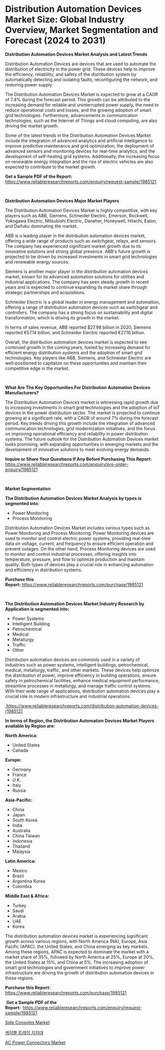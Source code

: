 <p><h1>Distribution Automation Devices Market Size: Global Industry Overview, Market Segmentation and Forecast (2024 to 2031)</h1></p><p><strong>Distribution Automation Devices Market Analysis and Latest Trends</strong></p>
<p><p>Distribution Automation Devices are devices that are used to automate the distribution of electricity in the power grid. These devices help to improve the efficiency, reliability, and safety of the distribution system by automatically detecting and isolating faults, reconfiguring the network, and restoring power supply.</p><p>The Distribution Automation Devices Market is expected to grow at a CAGR of 7.4% during the forecast period. This growth can be attributed to the increasing demand for reliable and uninterrupted power supply, the need to reduce operational costs and losses, and the growing adoption of smart grid technologies. Furthermore, advancements in communication technologies, such as the Internet of Things and cloud computing, are also driving the market growth.</p><p>Some of the latest trends in the Distribution Automation Devices Market include the integration of advanced analytics and artificial intelligence to improve predictive maintenance and grid optimization, the deployment of advanced sensors and monitoring devices for real-time analytics, and the development of self-healing grid systems. Additionally, the increasing focus on renewable energy integration and the rise of electric vehicles are also expected to contribute to the market growth.</p></p>
<p><strong>Get a Sample PDF of the Report:&nbsp;</strong> <a href="https://www.reliableresearchreports.com/enquiry/request-sample/1985121">https://www.reliableresearchreports.com/enquiry/request-sample/1985121</a></p>
<p>&nbsp;</p>
<p><strong>Distribution Automation Devices Major Market Players</strong></p>
<p><p>The Distribution Automation Devices Market is highly competitive, with key players such as ABB, Siemens, Schneider Electric, Emerson, Rockwell, Yokogawa Electric, Mitsubishi Electric, Danaher, Honeywell, Hitachi, Eaton, and Daifuku dominating the market. </p><p>ABB is a leading player in the distribution automation devices market, offering a wide range of products such as switchgear, relays, and sensors. The company has experienced significant market growth due to its innovative solutions and strong global presence. ABB's future growth is projected to be driven by increased investments in smart grid technologies and renewable energy sources.</p><p>Siemens is another major player in the distribution automation devices market, known for its advanced automation solutions for utilities and industrial applications. The company has seen steady growth in recent years and is expected to continue expanding its market share through strategic partnerships and acquisitions.</p><p>Schneider Electric is a global leader in energy management and automation, offering a range of distribution automation devices such as switchgear and controllers. The company has a strong focus on sustainability and digital transformation, which is driving its growth in the market.</p><p>In terms of sales revenue, ABB reported $27.98 billion in 2020, Siemens reported €57.14 billion, and Schneider Electric reported €27.16 billion.</p><p>Overall, the distribution automation devices market is expected to see continued growth in the coming years, fueled by increasing demand for efficient energy distribution systems and the adoption of smart grid technologies. Key players like ABB, Siemens, and Schneider Electric are well-positioned to capitalize on these opportunities and maintain their competitive edge in the market.</p></p>
<p>&nbsp;</p>
<p><strong>What Are The Key Opportunities For Distribution Automation Devices Manufacturers?</strong></p>
<p><p>The Distribution Automation Devices market is witnessing rapid growth due to increasing investments in smart grid technologies and the adoption of IoT devices in the power distribution sector. The market is projected to continue growing at a significant rate, with a CAGR of around 7% during the forecast period. Key trends driving this growth include the integration of advanced communication technologies, grid modernization initiatives, and the focus on improving operational efficiency and reliability in power distribution systems. The future outlook for the Distribution Automation Devices market looks promising, with expanding opportunities in emerging markets and the development of innovative solutions to meet evolving energy demands.</p></p>
<p><strong>Inquire or Share Your Questions If Any Before Purchasing This Report:</strong> <a href="https://www.reliableresearchreports.com/enquiry/pre-order-enquiry/1985121">https://www.reliableresearchreports.com/enquiry/pre-order-enquiry/1985121</a></p>
<p>&nbsp;</p>
<p><strong>Market Segmentation</strong></p>
<p><strong>The Distribution Automation Devices Market Analysis by types is segmented into:</strong></p>
<p><ul><li>Power Monitoring</li><li>Process Monitoring</li></ul></p>
<p><p>Distribution Automation Devices Market includes various types such as Power Monitoring and Process Monitoring. Power Monitoring devices are used to monitor and control electric power systems, providing real-time data on voltage, current, and frequency to ensure efficient operation and prevent outages. On the other hand, Process Monitoring devices are used to monitor and control industrial processes, offering insights into temperature, pressure, and flow to optimize production and maintain quality. Both types of devices play a crucial role in enhancing automation and efficiency in distribution systems.</p></p>
<p><strong>Purchase this Report:&nbsp;</strong><a href="https://www.reliableresearchreports.com/purchase/1985121">https://www.reliableresearchreports.com/purchase/1985121</a></p>
<p>&nbsp;</p>
<p><strong>The Distribution Automation Devices Market Industry Research by Application is segmented into:</strong></p>
<p><ul><li>Power Systems</li><li>Intelligent Building</li><li>Petrochemical</li><li>Medical</li><li>Metallurgy</li><li>Traffic</li><li>Other</li></ul></p>
<p><p>Distribution automation devices are commonly used in a variety of industries such as power systems, intelligent buildings, petrochemical, medical, metallurgy, traffic, and other markets. These devices help optimize the distribution of power, improve efficiency in building operations, ensure safety in petrochemical facilities, enhance medical equipment performance, streamline processes in metallurgy, and manage traffic control systems. With their wide range of applications, distribution automation devices play a crucial role in modern infrastructure and industrial operations.</p></p>
<p><a href="https://www.reliableresearchreports.com/distribution-automation-devices-r1985121">&nbsp;https://www.reliableresearchreports.com/distribution-automation-devices-r1985121</a></p>
<p><strong>In terms of Region, the Distribution Automation Devices Market Players available by Region are:</strong></p>
<p>
    <p> <strong> North America: </strong>
        <ul>
            <li>United States</li>
            <li>Canada</li>
        </ul>
        </p> 
    <p> <strong> Europe: </strong>
        <ul>
            <li>Germany</li>
            <li>France</li>
            <li>U.K.</li>
            <li>Italy</li>
            <li>Russia</li>
        </ul>
        </p> 
    <p> <strong> Asia-Pacific: </strong>
        <ul>
            <li>China</li>
            <li>Japan</li>
            <li>South Korea</li>
            <li>India</li>
            <li>Australia</li>
            <li>China Taiwan</li>
            <li>Indonesia</li>
            <li>Thailand</li>
            <li>Malaysia</li>
        </ul>
        </p> 
    <p> <strong> Latin America: </strong>
        <ul>
            <li>Mexico</li>
            <li>Brazil</li>
            <li>Argentina Korea</li>
            <li>Colombia</li>
        </ul>
        </p> 
    <p> <strong> Middle East & Africa: </strong>
        <ul>
            <li>Turkey</li>
            <li>Saudi</li>
            <li>Arabia</li>
            <li>UAE</li>
            <li>Korea</li>
        </ul>
    </p>
    </p>
<p><p>The distribution automation devices market is experiencing significant growth across various regions, with North America (NA), Europe, Asia Pacific (APAC), the United States, and China emerging as key markets. Among these regions, APAC is expected to dominate the market with a market share of 35%, followed by North America at 25%, Europe at 20%, the United States at 15%, and China at 5%. The increasing adoption of smart grid technologies and government initiatives to improve power infrastructure are driving the growth of distribution automation devices in these regions.</p></p>
<p><strong>Purchase this Report: </strong><a href="https://www.reliableresearchreports.com/purchase/1985121">https://www.reliableresearchreports.com/purchase/1985121</a></p>
<p>&nbsp;<strong>Get a Sample PDF of the Report:&nbsp;&nbsp;</strong><a href="https://www.reliableresearchreports.com/enquiry/request-sample/1985121">https://www.reliableresearchreports.com/enquiry/request-sample/1985121</a></p>
<p><strong></strong></p>
<p><p><a href="https://github.com/jodemen/Market-Research-Report-List-2/blob/main/side-consoles-market.md">Side Consoles Market</a></p><p><a href="https://github.com/wallacBahrtyinger567686/Market-Research-Report-List-1/blob/main/416988028570.md">케이블 트레이 지지대</a></p><p><a href="https://github.com/Sarissaschmalingtr6fz2739/Market-Research-Report-List-2/blob/main/ac-power-connectors-market.md">AC Power Connectors Market</a></p></p>